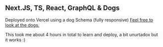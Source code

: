 ## Next.JS, TS, React, GraphQL & Dogs

Deployed onto Vercel using a dog Schema (fully responsive) <a href="https://mats-playground.vercel.app/">Feel free to look at the dogs.</a>

This took me about 4 hours in total to learn and deploy, a bit unurtadox but it works :) 
